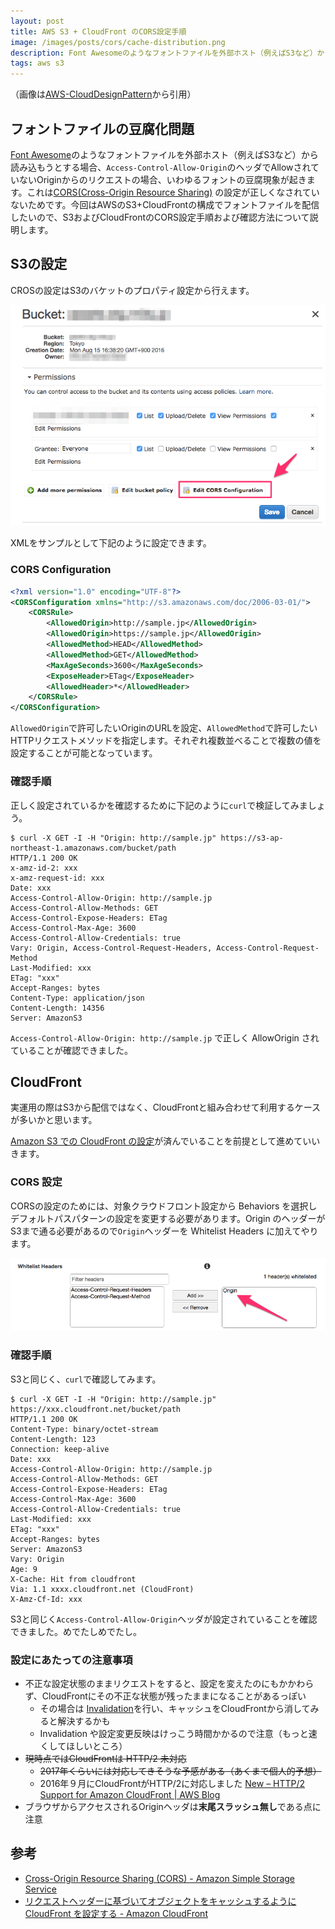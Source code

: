 ```yaml
---
layout: post
title: AWS S3 + CloudFront のCORS設定手順
image: /images/posts/cors/cache-distribution.png
description: Font Awesomeのようなフォントファイルを外部ホスト（例えばS3など）から読み込もうとする場合、Access-Control-Allow-OriginのヘッダでAllowされていないOriginからのリクエストの場合いわゆるフォントの豆腐現象が起きる。これはCORS(Cross-Origin Resource Sharing) の設定が正しくなされていないためだ。今回はAWSのS3+CloudFrontの構成でフォントファイルを配信したいので、S3およびCloudFrontのCORS設定手順および確認方法について説明する。
tags: aws s3
---
```


（画像は[AWS-CloudDesignPattern](http://aws.clouddesignpattern.org/index.php/CDP:Cache_Distribution%E3%83%91%E3%82%BF%E3%83%BC%E3%83%B3)から引用）

## フォントファイルの豆腐化問題

[Font Awesome](http://fontawesome.io/)のようなフォントファイルを外部ホスト（例えばS3など）から読み込もうとする場合、`Access-Control-Allow-Origin`のヘッダでAllowされていないOriginからのリクエストの場合、いわゆるフォントの豆腐現象が起きます。これは[CORS(Cross-Origin Resource Sharing)](https://developer.mozilla.org/ja/docs/Web/HTTP/HTTP_access_control)
の設定が正しくなされていないためです。今回はAWSのS3+CloudFrontの構成でフォントファイルを配信したいので、S3およびCloudFrontのCORS設定手順および確認方法について説明します。

## S3の設定

CROSの設定はS3のバケットのプロパティ設定から行えます。

![](/images/posts/cors/s3.png)

XMLをサンプルとして下記のように設定できます。

### CORS Configuration

```xml
<?xml version="1.0" encoding="UTF-8"?>
<CORSConfiguration xmlns="http://s3.amazonaws.com/doc/2006-03-01/">
    <CORSRule>
        <AllowedOrigin>http://sample.jp</AllowedOrigin>
        <AllowedOrigin>https://sample.jp</AllowedOrigin>
        <AllowedMethod>HEAD</AllowedMethod>
        <AllowedMethod>GET</AllowedMethod>
        <MaxAgeSeconds>3600</MaxAgeSeconds>
        <ExposeHeader>ETag</ExposeHeader>
        <AllowedHeader>*</AllowedHeader>
    </CORSRule>
</CORSConfiguration>
```

`AllowedOrigin`で許可したいOriginのURLを設定、`AllowedMethod`で許可したいHTTPリクエストメソッドを指定します。それぞれ複数並べることで複数の値を設定することが可能となっています。

### 確認手順

正しく設定されているかを確認するために下記のように`curl`で検証してみましょう。

```
$ curl -X GET -I -H "Origin: http://sample.jp" https://s3-ap-northeast-1.amazonaws.com/bucket/path
HTTP/1.1 200 OK
x-amz-id-2: xxx
x-amz-request-id: xxx
Date: xxx
Access-Control-Allow-Origin: http://sample.jp
Access-Control-Allow-Methods: GET
Access-Control-Expose-Headers: ETag
Access-Control-Max-Age: 3600
Access-Control-Allow-Credentials: true
Vary: Origin, Access-Control-Request-Headers, Access-Control-Request-Method
Last-Modified: xxx
ETag: "xxx"
Accept-Ranges: bytes
Content-Type: application/json
Content-Length: 14356
Server: AmazonS3
```

`Access-Control-Allow-Origin: http://sample.jp` で正しく AllowOrigin されていることが確認できました。

## CloudFront

実運用の際はS3から配信ではなく、CloudFrontと組み合わせて利用するケースが多いかと思います。

[Amazon S3 での CloudFront  の設定](http://docs.aws.amazon.com/ja_jp/AmazonCloudFront/latest/DeveloperGuide/MigrateS3ToCloudFront.html)が済んでいることを前提として進めていいきます。

### CORS 設定

CORSの設定のためには、対象クラウドフロント設定から Behaviors を選択しデフォルトパスパターンの設定を変更する必要があります。Origin のヘッダーがS3まで通る必要があるので`Origin`ヘッダーを Whitelist Headers に加えてやります。

![](/images/posts/cors/cloudfront.png)

### 確認手順

S3と同じく、`curl`で確認してみます。

```
$ curl -X GET -I -H "Origin: http://sample.jp"  https://xxx.cloudfront.net/bucket/path
HTTP/1.1 200 OK
Content-Type: binary/octet-stream
Content-Length: 123
Connection: keep-alive
Date: xxx
Access-Control-Allow-Origin: http://sample.jp
Access-Control-Allow-Methods: GET
Access-Control-Expose-Headers: ETag
Access-Control-Max-Age: 3600
Access-Control-Allow-Credentials: true
Last-Modified: xxx
ETag: "xxx"
Accept-Ranges: bytes
Server: AmazonS3
Vary: Origin
Age: 9
X-Cache: Hit from cloudfront
Via: 1.1 xxxx.cloudfront.net (CloudFront)
X-Amz-Cf-Id: xxx
```

S3と同じく`Access-Control-Allow-Origin`ヘッダが設定されていることを確認できました。めでたしめでたし。

### 設定にあたっての注意事項

* 不正な設定状態のままリクエストをすると、設定を変えたのにもかかわらず、CloudFrontにその不正な状態が残ったままになることがあるっぽい
  * その場合は [Invalidation](http://docs.aws.amazon.com/ja_jp/AmazonCloudFront/latest/DeveloperGuide/Invalidation.html)を行い、キャッシュをCloudFrontから消してみると解決するかも
  * Invalidation や設定変更反映はけっこう時間かかるので注意（もっと速くしてほしいところ）
* ~~現時点ではCloudFrontは HTTP/2 未対応~~
  * ~~2017年くらいには対応してきそうな予感がある（あくまで個人的予想）~~
  * 2016年９月にCloudFrontがHTTP/2に対応しました [New – HTTP/2 Support for Amazon CloudFront | AWS Blog](https://aws.amazon.com/blogs/aws/new-http2-support-for-cloudfront/)
* ブラウザからアクセスされるOriginヘッダは**末尾スラッシュ無し**である点に注意

## 参考

- [Cross-Origin Resource Sharing (CORS) - Amazon Simple Storage Service](https://docs.aws.amazon.com/ja_jp/AmazonS3/latest/dev/cors.html)
- [リクエストヘッダーに基づいてオブジェクトをキャッシュするように CloudFront を設定する - Amazon CloudFront](http://docs.aws.amazon.com/ja_jp/AmazonCloudFront/latest/DeveloperGuide/header-caching.html#header-caching-web-cors)
